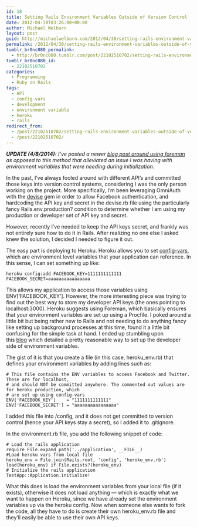 ```yaml
---
id: 18
title: Setting Rails Environment Variables Outside of Version Control
date: 2012-04-30T03:26:00+00:00
author: Michael Welburn
layout: post
guid: http://michaelwelburn.com/2012/04/30/setting-rails-environment-variables-outside-of-version/
permalink: /2012/04/30/setting-rails-environment-variables-outside-of-version/
tumblr_br0nc080_permalink:
  - http://br0nc080.tumblr.com/post/22102510702/setting-rails-environment-variables-outside-of-version
tumblr_br0nc080_id:
  - 22102510702
categories:
  - Programming
  - Ruby on Rails
tags:
  - API
  - config-vars
  - development
  - environment variable
  - heroku
  - rails
redirect_from:
  - /post/22102510702/setting-rails-environment-variables-outside-of-version/
  - /post/22102510702/
---
```

_**UPDATE (4/8/2014):** I&#8217;ve posted a newer <a title="Setting up Rails Environment Variables with Foreman" href="http://michaelwelburn.com/2014/04/08/revisiting-rails-development-environment-variables-foreman/" target="_blank">blog post around using foreman</a> as opposed to this method that alleviated an issue I was having with environment variables that were needing during initialization._

In the past, I’ve always fooled around with different API’s and committed those keys into version control systems, considering I was the only person working on the project. More specifically, I’m been leveraging OmniAuth with the <a title="devise" href="https://github.com/plataformatec/devise" target="_blank">devise</a> gem in order to allow Facebook authentication, and hardcoding the API key and secret in the devise.rb file using the particularly fancy Rails.env.production? condition to determine whether I am using my production or developer set of API key and secret.

However, recently I’ve needed to keep the API keys secret, and frankly was not entirely sure how to do it in Rails. After realizing no one else I asked knew the solution, I decided I needed to figure it out.

<!--more-->

The easy part is deploying to Heroku. Heroku allows you to set <a href="https://devcenter.heroku.com/articles/config-vars" target="_blank">config-vars</a>, which are environment level variables that your application can reference. In this sense, I can set something up like:

    heroku config:add FACEBOOK_KEY=1111111111111 FACEBOOK_SECRET=aaaaaaaaaaaaaaaa

This allows my application to access those variables using ENV[‘FACEBOOK_KEY’]. However, the more interesting piece was trying to find out the best way to store my developer API keys (the ones pointing to localhost:3000). Heroku suggests using Foreman, which basically ensures that your environment variables are set up using a Procfile. I poked around a little bit but being rather new to Rails and not needing to do anything fancy like setting up background processes at this time, found it a little bit confusing for the simple task at hand. I ended up stumbling upon this <a href="http://tammersaleh.com/posts/managing-heroku-environment-variables-for-local-development" target="_blank">blog</a> which detailed a pretty reasonable way to set up the developer side of environment variables.

The gist of it is that you create a file (in this case, heroku_env.rb) that defines your environment variables by adding lines such as:

    # This file contains the ENV variables to access Facebook and Twitter. These are for localhost,
    # and should NOT be committed anywhere. The commented out values are for heroku production, which
    # are set up using config-vars
    ENV['FACEBOOK_KEY']    = "1111111111111"
    ENV['FACEBOOK_SECRET'] = "aaaaaaaaaaaaaaaa"

I added this file into /config, and it does not get committed to version control (hence your API keys stay a secret), so I added it to .gitignore.

In the environment.rb file, you add the following snippet of code:

    # Load the rails application
    require File.expand_path('../application', __FILE__)
    #Load heroku vars from local file
    heroku_env = File.join(Rails.root, 'config', 'heroku_env.rb')
    load(heroku_env) if File.exists?(heroku_env)
    # Initialize the rails application
    TestApp::Application.initialize!

What this does is load the environment variables from your local file (if it exists), otherwise it does not load anything — which is exactly what we want to happen on Heroku, since we have already set the environment variables up via the heroku config. Now when someone else wants to fork the code, all they have to do is create their own heroku_env.rb file and they’ll easily be able to use their own API keys.
